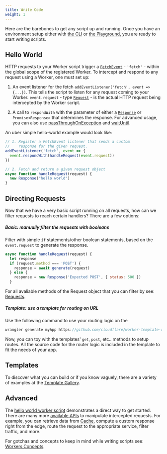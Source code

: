 ```yaml
---
title: Write Code
weight: 1
---
```


Here are the barebones to get any script up and running. Once you have an environment setup either with [the CLI](/quickstart/cli-setup) or [the Playground](/reference/tooling/playground), you are ready to start writing scripts.

## Hello World 

HTTP requests to your Worker script trigger a [`FetchEvent`](/reference/runtime/apis/fetch/) - `'fetch'` - within the global scope of the registered Worker. To intercept and respond to any request using a Worker, one must set up:

1. An event listener for the fetch `addEventListener('fetch', event => {...})`. This tells the script to listen for any request coming to your Worker. `event.request` - type [`Request`](/runtime/apis/fetch#request) - is the actual HTTP request being intercepted by the Worker script.

2. A call to `respondWith` with the parameter of either a [`Response`](/reference/runtime/apis/fetch/#response) or `Promise<Response>` that determines the response. For advanced usage, you can also use [passThroughOnException](/reference/runtime/apis/fetch-event#methods) and [waitUntil](/reference/runtime/apis/fetch-event#methods). 

An uber simple hello-world example would look like:

```javascript
// 1. Register a FetchEvent listener that sends a custom
//    response for the given request.
addEventListener('fetch', event => {
  event.respondWith(handleRequest(event.request))
})

// 2. Fetch and return a given request object
async function handleRequest(request) {
  new Response("hello world")
}
```
## Directing Requests

Now that we have a very basic script running on all requests, how can we filter requests to reach certain handlers? There are a few options:

##### Basic: manually filter the requests with booleans

Filter with simple `if` statements/other boolean statements, based on the `event.request` to generate the response.

```javascript
async function handleRequest(request) {
  let response
  if (request.method === 'POST') {
    response = await generate(request)
  } else {
    response = new Response('Expected POST', { status: 500 })
  }
```

For all avaliable methods of the Request object that you can filter by see: [Requests](/reference/runtime/apis/fetch#request).

##### Template: use a template for routing on URL

Use the following command to use your routing logic on the 

```javascript
wrangler generate myApp https://github.com/cloudflare/worker-template-router
```
Now, you can toy with the templates' `get`, `post`, etc.. methods to setup routes. All the source code for the router logic is included in the template to fit the needs of your app.

## Templates

To discover what you can build or if you know vaguely, there are a variety of examples at the [Template Gallery](/templates/).

## Advanced

The [hello world worker script](/quickstart/write-code#hello-world) demonstrates a direct way to get started. There are many more [available APIs](/reference/runtime/apis) to manipulate intercepted requests. For example, you can retrieve data from [Cache](/reference/runtime/apis/cache), compute a custom response right from the edge, route the request to the appropriate service, filter traffic, and more.

For gotchas and concepts to keep in mind while writing scripts see: [Workers Concepts](/reference/workers-concepts).